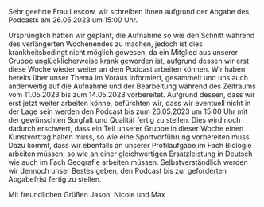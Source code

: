 Sehr geehrte Frau Lescow,
wir schreiben Ihnen aufgrund der Abgabe des Podcasts am 26.05.2023 um 15:00 Uhr.

Ursprünglich hatten wir geplant, die Aufnahme so wie den Schnitt während des verlängerten Wochenendes zu machen, jedoch ist dies krankheitsbedingt nicht möglich gewesen, da ein Mitglied aus unserer Gruppe unglücklicherweise krank geworden ist, aufgrund dessen wir erst diese Woche wieder weiter an dem Podcast arbeiten können.
Wir haben bereits über unser Thema im Voraus informiert, gesammelt und uns auch anderweitig auf die Aufnahme und der Bearbeitung während des Zeitraums vom 11.05.2023 bis zum 14.05.2023 vorbereitet.
Aufgrund dessen, dass wir erst jetzt weiter arbeiten könne, befürchten wir, dass wir eventuell nicht in der Lage sein werden den Podcast bis zum 26.05.2023 um 15:00 Uhr mit der gewünschten Sorgfalt und Qualität fertig zu stellen.
Dies wird noch dadurch erschwert, dass ein Teil unserer Gruppe in dieser Woche einen Kunstvortrag halten muss, so wie eine Sportvorführung vorbereiten muss. Dazu kommt, dass wir ebenfalls an unserer Profilaufgabe im Fach Biologie arbeiten müssen, so wie an einer gleichwertigen Ersatzleistung in Deutsch wie auch im Fach Geografie arbeiten müssen.
Selbstverständlich werden wir dennoch unser Bestes geben, den Podcast bis zur geforderten Abgabefrist fertig zu stellen.

Mit freundlichen Grüßen
Jason, Nicole und Max
